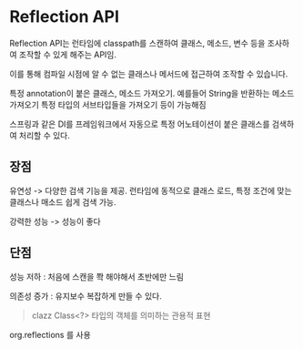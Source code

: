 # Reflection API

Reflection API는 런타임에 classpath를 스캔하여 클래스, 메소드, 변수 등을 조사하여 조작할 수 있게 해주는 API임.

이를 통해 컴파일 시점에 알 수 없는 클래스나 메서드에 접근하여 조작할 수 있습니다.



특정 annotation이 붙은 클래스, 메소드 가져오기.
예를들어 String을 반환하는 메소드 가져오기
특정 타입의 서브타입들을 가져오기 등이 가능해짐






스프링과 같은  DI를 프레임워크에서 자동으로 특정 어노테이션이 붙은 클래스를 검색하여 처리할 수 있다.

## 장점
유연성 -> 다양한 검색 기능을 제공. 런타임에 동적으로 클래스 로드, 특정 조건에 맞는 클래스나 매소드 쉽게 검색 가능.

강력한 성능 -> 성능이 좋다

## 단점
성능 저하 : 처음에 스캔을 쫙 해야해서 초반에만 느림

의존성 증가 : 유지보수 복잡하게 만들 수 있다.



> clazz Class<?> 타입의 객체를 의미하는 관용적 표현 




org.reflections 를 사용
